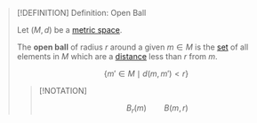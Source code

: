 >[!DEFINITION] Definition: Open Ball
>
>Let $(M, d)$ be a [metric space](Metric%20Space.md).
>
>The **open ball** of radius $r$ around a given $m \in M$ is the [set](../../../Set%20Theory/Set.md)  of all elements in $M$ which are a [distance](Metric%20Space.md) less than $r$ from $m$.
>
>$$\{m' \in M \mid d(m, m') \lt r\}$$
>
>>[!NOTATION]
>>
>>$$B_r(m) \qquad B(m, r)$$
>>
>
